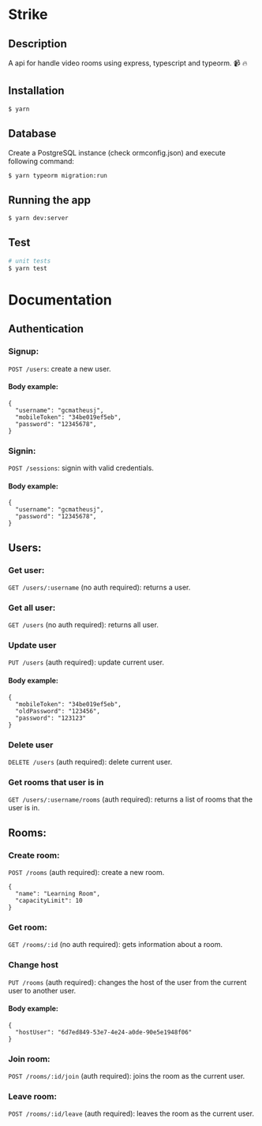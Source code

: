 # Strike

## Description

A api for handle video rooms using express, typescript and typeorm. 📹 🔥

## Installation

```bash
$ yarn
```

## Database
Create a PostgreSQL instance (check ormconfig.json) and execute following command:

```bash
$ yarn typeorm migration:run
```

## Running the app

```bash
$ yarn dev:server
```

## Test

```bash
# unit tests
$ yarn test
```

# Documentation

## Authentication

### Signup:

`POST /users`: create a new user.

#### Body example:

```
{
  "username": "gcmatheusj",
  "mobileToken": "34be019ef5eb",
  "password": "12345678",
}
```

### Signin:

`POST /sessions`: signin with valid credentials.

#### Body example:

```
{
  "username": "gcmatheusj",
  "password": "12345678",
}
```

## Users:

### Get user:

`GET /users/:username` (no auth required): returns a user.


### Get all user:

`GET /users` (no auth required): returns all user.


### Update user

`PUT /users` (auth required): update current user.

#### Body example:

```
{
  "mobileToken": "34be019ef5eb",
  "oldPassword": "123456",
  "password": "123123"
}
```

### Delete user

`DELETE /users` (auth required): delete current user.

### Get rooms that user is in

`GET /users/:username/rooms` (auth required): returns a list of rooms that the user is in.


## Rooms:

### Create room:

`POST /rooms` (auth required): create a new room.

```
{
  "name": "Learning Room",
  "capacityLimit": 10
}
```

### Get room:

`GET /rooms/:id` (no auth required): gets information about a room.


### Change host

`PUT /rooms` (auth required): changes the host of the user from the current user to another user.

#### Body example:

```
{
  "hostUser": "6d7ed849-53e7-4e24-a0de-90e5e1948f06"
}
```

### Join room:

`POST /rooms/:id/join` (auth required): joins the room as the current user.


### Leave room:

`POST /rooms/:id/leave` (auth required): leaves the room as the current user.

